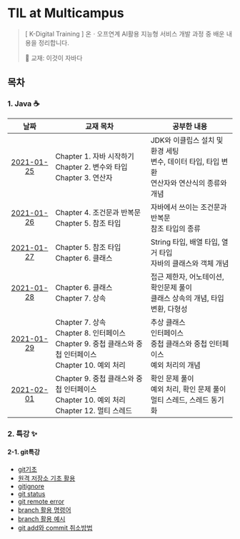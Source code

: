 # TIL at Multicampus

> [ K-Digital Training ] 온ㆍ오프연계 AI활용 지능형 서비스 개발 과정 중 배운 내용을 정리합니다.
>
> 📖 교재: 이것이 자바다



## 목차

### 1. Java ☕

|                             날짜                             | 교재 목차                                                    | 공부한 내용                                                  |
| :----------------------------------------------------------: | ------------------------------------------------------------ | ------------------------------------------------------------ |
| [2021-01-25](01_Java_eclipse/210125_chapter1_to_chapter3.md) | Chapter 1. 자바 시작하기<br />Chapter 2. 변수와 타입<br />Chapter 3. 연산자 | JDK와 이클립스 설치 및 환경 세팅<br />변수, 데이터 타입, 타입 변환<br />연산자와 연산식의 종류와 개념 |
| [2021-01-26](01_Java_eclipse/210126_chapter4_to_chapter5.md) | Chapter 4. 조건문과 반복문<br />Chapter 5. 참조 타입         | 자바에서 쓰이는 조건문과 반복문<br />참조 타입의 종류        |
| [2021-01-27](01_Java_eclipse/210127_chapter5_to_chapter6.md) | Chapter 5. 참조 타입<br />Chapter 6. 클래스                  | String 타입, 배열 타입, 열거 타입<br />자바의 클래스와 객체 개념 |
| [2021-01-28](01_Java_eclipse/210128_chapter6_to_chapter7.md) | Chapter 6. 클래스<br />Chapter 7. 상속                       | 접근 제한자, 어노테이션, 확인문제 풀이<br />클래스 상속의 개념, 타입 변환, 다형성 |
| [2021-01-29](01_Java_eclipse/210129_chapter7_to_chapter10.md) | Chapter 7. 상속<br />Chapter 8. 인터페이스<br />Chapter 9. 중첩 클래스와 중첩 인터페이스<br />Chapter 10. 예외 처리 | 추상 클래스<br />인터페이스<br />중첩 클래스와 중첩 인터페이스<br />예외 처리의 개념 |
|        [2021-02-01](210201_chapter10_to_chapter12.md)        | Chapter 9. 중첩 클래스와 중첩 인터페이스<br />Chapter 10. 예외 처리<br />Chapter 12. 멀티 스레드 | 확인 문제 풀이<br />예외 처리, 확인 문제 풀이<br />멀티 스레드, 스레드 동기화 |

### 2. 특강 ✨

#### 2-1. git특강

* [git기초](02_git/01_git.md)
* [원격 저장소 기초 활용](02_git/02_remote.md)
* [gitignore](02_git/03_gitignore.md)
* [git status](02_git/04_git_status.md)
* [git remote error](02_git/05_git_remote_error.md)
* [branch 활용 명령어](02_git/06_branch.md)
* [branch 활용 예시](02_git/07_branch_scenario.md)
* [git add와 commit 취소방법](02_git/08_Undoing.md)

